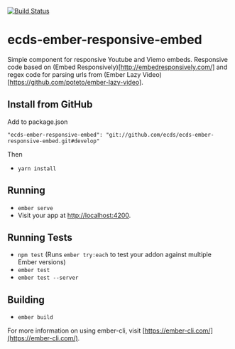 [![Build Status](https://travis-ci.org/ecds/ecds-ember-responsive-embed.svg?branch=develop)](https://travis-ci.org/ecds/ecds-ember-responsive-embed)

# ecds-ember-responsive-embed

Simple component for responsive Youtube and Viemo embeds. Responsive code based on (Embed Responsively)[http://embedresponsively.com/] and regex code for parsing urls from (Ember Lazy Video)[https://github.com/poteto/ember-lazy-video].

## Install from GitHub

Add to package.json

```
"ecds-ember-responsive-embed": "git://github.com/ecds/ecds-ember-responsive-embed.git#develop"
```

Then
* `yarn install`

## Running

* `ember serve`
* Visit your app at [http://localhost:4200](http://localhost:4200).

## Running Tests

* `npm test` (Runs `ember try:each` to test your addon against multiple Ember versions)
* `ember test`
* `ember test --server`

## Building

* `ember build`

For more information on using ember-cli, visit [https://ember-cli.com/](https://ember-cli.com/).
